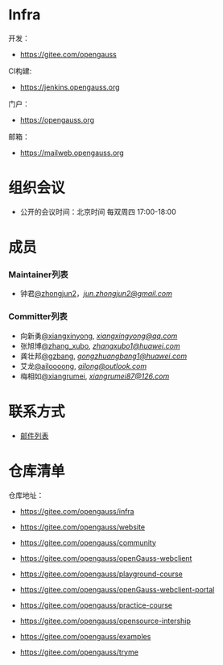
# Infra

  开发：
  - https://gitee.com/opengauss

  CI构建:
  - https://jenkins.opengauss.org

  门户：
  - https://opengauss.org

  邮箱：
  - https://mailweb.opengauss.org



# 组织会议

- 公开的会议时间：北京时间 每双周四 17:00-18:00


# 成员

### Maintainer列表

- 钟君[@zhongjun2](https://gitee.com/zhongjun2)，*jun.zhongjun2@gmail.com*

### Committer列表

- 向新勇[@xiangxinyong](https://gitee.com/xiangxinyong), *xiangxingyong@qq.com*
- 张旭博[@zhang_xubo](https://gitee.com/zhang_xubo), *zhangxubo1@huawei.com*
- 龚壮邦[@gzbang](https://gitee.com/gzbang), *gongzhuangbang1@huawei.com*
- 艾龙[@ailoooong](https://gitee.com/ailoooong), *ailong@outlook.com*
- 梅相如[@xiangrumei](https://gitee.com/xiangrumei), *xiangrumei87@126.com*

# 联系方式

- [邮件列表](https://mailweb.opengauss.org/postorius/lists/infra.opengauss.org/)


# 仓库清单


仓库地址：

- https://gitee.com/opengauss/infra

- https://gitee.com/opengauss/website

- https://gitee.com/opengauss/community

- https://gitee.com/opengauss/openGauss-webclient

- https://gitee.com/opengauss/playground-course

- https://gitee.com/opengauss/openGauss-webclient-portal

- https://gitee.com/opengauss/practice-course

- https://gitee.com/opengauss/opensource-intership

- https://gitee.com/opengauss/examples

- https://gitee.com/opengauss/tryme

